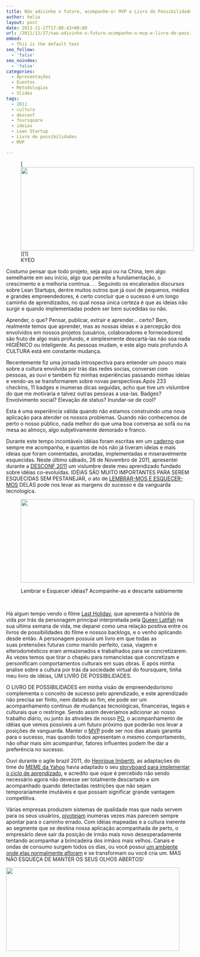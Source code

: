 ```yaml
---
title: Não adivinhe o futuro, acompanhe-o! MVP e Livro de Possibilidades!
author: helio
layout: post
date: 2011-11-27T17:08:43+00:00
url: /2011/11/27/nao-adivinhe-o-futuro-acompanhe-o-mvp-e-livro-de-possibilidades/
embed:
  - This is the default text
seo_follow:
  - 'false'
seo_noindex:
  - 'false'
categories:
  - Apresentações
  - Eventos
  - Metodologias
  - Slides
tags:
  - 2011
  - cultura
  - desconf
  - foursquare
  - ideias
  - Lean Startup
  - Livro de possibilidades
  - MVP

---
```

<figure id="attachment_436" style="width: 474px" class="wp-caption aligncenter">[<img class="size-full wp-image-436" src="http://www.helmed.net/blog/wp-content/uploads/2011/11/keepYoureyesOpen.jpg" alt="" width="474" height="228" srcset="http://www.helmed.net/blog/wp-content/uploads/2011/11/keepYoureyesOpen.jpg 519w, http://www.helmed.net/blog/wp-content/uploads/2011/11/keepYoureyesOpen-300x144.jpg 300w" sizes="(max-width: 474px) 100vw, 474px" />][1]<figcaption class="wp-caption-text">KYEO</figcaption></figure> 

Costumo pensar que todo projeto, seja aqui ou na China, tem algo semelhante em seu início, algo que permite a fundamentação, o crescimento e a melhoria continua. . . Seguindo os encalorados discursos sobre Lean Startups, dentre muitos outros que já ouvi de pequenos, médios e grandes empreendedores, é certo concluir que o sucesso é um longo caminho de aprendizados, no qual nossa única certeza é que as ideias irão surgir e quando implementadas podem ser bem sucedidas ou não.

Aprender, o que? Pensar, publicar, extrair e aprender&#8230; certo? Bem, realmente temos que aprender, mas as nossas ideias e a percepção dos envolvidos em nossos projetos (usuários, colaboradores e fornecedores) são fruto de algo mais profundo, e simplesmente descartá-las não soa nada HIGIÊNICO ou inteligente. As pessoas mudam, e este algo mais profundo A CULTURA está em constante mudança.

Recentemente fiz uma jornada introspectiva para entender um pouco mais sobre a cultura envolvida por trás das redes socias, conversei com pessoas, as ouvi e também fiz minhas experiências passando minhas ideias e vendo-as se transformarem sobre novas perspectivas.Após 233 checkins, 11 badges e inumeras dicas seguidas, acho que tive um vislumbre do que me motivaria e talvez outras pessoas a usa-las. Badges? Envolvimento social? Elevação de status? Inundar-se de cool?

Esta é uma experiência válida quando não estamos construindo uma nova aplicação para atender os nossos problemas. Quando não conhecemos de perto o nosso público, nada melhor do que uma boa conversa ao sofá ou na mesa ao almoço, algo subjetivamente demorado e franco.

Durante este tempo incontáveis idéias foram escritas em um [caderno][2] que sempre me acompanha, e quantos de nós não já tiveram ideias e mais ideias que foram comentadas, anotadas, implementadas e miseravelmente esquecidas. Neste último sábado, 26 de Novembro de 2011, apresentei durante a [DESCONF 2011][3] um vislumbre deste meu aprendizado fundado sobre idéias co-evoluídas. IDÉIAS SÃO MUITO IMPORTANTES PARA SEREM ESQUECIDAS SEM PESTANEJAR, o ato de [LEMBRAR-MOS E ESQUECER-MOS][4] DELAS pode nos levar as margens do sucesso e da vanguarda tecnologica.<figure id="attachment_439" style="width: 474px" class="wp-caption aligncenter">

[<img class="size-full wp-image-439" src="http://www.helmed.net/blog/wp-content/uploads/2011/11/DEsconf2011.png" alt="" width="474" height="228" srcset="http://www.helmed.net/blog/wp-content/uploads/2011/11/DEsconf2011.png 520w, http://www.helmed.net/blog/wp-content/uploads/2011/11/DEsconf2011-300x144.png 300w" sizes="(max-width: 474px) 100vw, 474px" />][5]<figcaption class="wp-caption-text">Lembrar e Esquecer idéias? Acompanhe-as e descarte sabiamente</figcaption></figure> 

&nbsp;

Há algum tempo vendo o filme [Last Holiday][6], que apresenta a história de vida por trás da personagem principal interpretada pela [Queen Latifah][7] na sua ultima semana de vida, me deparei como uma relação positiva entre os livros de possibilidades do filme e nossos backlogs, e o venho aplicando desde então. A personagem possuía um livro em que todas as suas pretensões futuras como marido perfeito, casa, viagem e elterodomésticos eram armazenados e trabalhados para se concretizarem. As vezes temos que tirar o chapéu para romancistas que concretizam e personificam comportamentos culturais em suas obras. E após minha analise sobre a cultura por trás da sociedade virtual do foursquare, tinha meu livro de idéias, UM LIVRO DE POSSIBILIDADES.

O LIVRO DE POSSIBILIDADES em minha visão de empreendedorismo complementa o conceito de sucesso pelo aprendizado, e este aprendizado não precisa ser finito, nem datado ao fim, ele pode ser um acompanhamento continuo de mudanças tecnológicas, financeiras, legais e culturais que o restringe. Sendo assim deveriamos adicionar ao nosso trabalho diário, ou junto ás ativades de nosso [PO][8], o acompanhamento de idéias que vemos possíveis a um futuro próximo que poderão nos levar a posições de vanguarda. Manter o [MVP][9] pode ser nos dias atuais garantia para o sucesso, mas quando todos apresentam o mesmo comportamento, não olhar mais sim acompanhar, fatores influentes podem lhe dar a preferência no sucesso.

Ouvi durante o agile brazil 2011, do [Henrique Imbertti][10], as adaptações do time do [MEME da Yahoo][11] havia adaptado o seu [storyboard para implementar o ciclo de aprendizado][12], e acredito que oque é percebido não sendo necessário agora não devesse ser totalmente descartado e sim acompanhado quando detectadas restrições que não sejam temporariamente imutáveis e que possam significar grande vantagem competitiva.

Várias empresas produzem sistemas de qualidade mas que nada servem para os seus usuários, [pivoteiam][13] inumeras vezes mas parecem sempre apontar para o caminho errado. Com idéias mapeadas e a cultura inerente ao segmente que se destina nossa aplicação acompanhada de perto, o empresário deve sair da posição de irmão mais novo desesperadamente tentando acompanhar a brincadeira dos irmãos mais velhos. Canais e ondas de consumo surgem todos os dias, ou você possui [um ambiente onde elas normalmente afloram][14] e se transformam ou você cria um. MAS NÃO ESQUEÇA DE MANTER OS SEUS OLHOS ABERTOS!

[<img class="aligncenter size-full wp-image-440" src="http://www.helmed.net/blog/wp-content/uploads/2011/11/Vision_Test_POSTER.jpg" alt="" width="474" height="228" srcset="http://www.helmed.net/blog/wp-content/uploads/2011/11/Vision_Test_POSTER.jpg 519w, http://www.helmed.net/blog/wp-content/uploads/2011/11/Vision_Test_POSTER-300x144.jpg 300w" sizes="(max-width: 474px) 100vw, 474px" />][15]

 [1]: http://www.helmed.net/blog/wp-content/uploads/2011/11/keepYoureyesOpen.jpg
 [2]: http://www.moleskine.com/ "moleskine"
 [3]: http://desconf.com.br/ "DESCONF 2011"
 [4]: http://www.slideshare.net/heliomedeiros/usar-e-esquecer-suas-ideias-desconf-2011 "Desconf 2011 - Usar e esquecer suas ideias"
 [5]: http://www.helmed.net/blog/wp-content/uploads/2011/11/DEsconf2011.png
 [6]: http://www.imdb.com/title/tt0408985/ "Last Holiday"
 [7]: http://www.imdb.com/name/nm0001451/
 [8]: http://www.scrumalliance.org/pages/what_is_scrum "Product Owner"
 [9]: http://en.wikipedia.org/wiki/Minimum_viable_product "Minimum viable Product"
 [10]: http://twitter.com/#!/imbertti "Henrique Imbertti"
 [11]: http://meme.yahoo.com/ "Meme"
 [12]: http://www.slideshare.net/imbertti/startup-em-uma-grande-empresa-a-evoluo-de-um-processo "Startup em uma grande empresa"
 [13]: http://www.startuplessonslearned.com/2009/06/pivot-dont-jump-to-new-vision.html "Lean Startup Pivot"
 [14]: http://t.co/NXJON9jH "Ecologias Criativas"
 [15]: http://www.helmed.net/blog/wp-content/uploads/2011/11/Vision_Test_POSTER.jpg